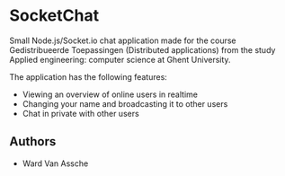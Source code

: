 # SocketChat

Small Node.js/Socket.io chat application made for the course Gedistribueerde Toepassingen (Distributed applications) from the study Applied engineering: computer science at Ghent University. 

The application has the following features:
 - Viewing an overview of online users in realtime
 - Changing your name and broadcasting it to other users
 - Chat in private with other users


## Authors

*  Ward Van Assche
